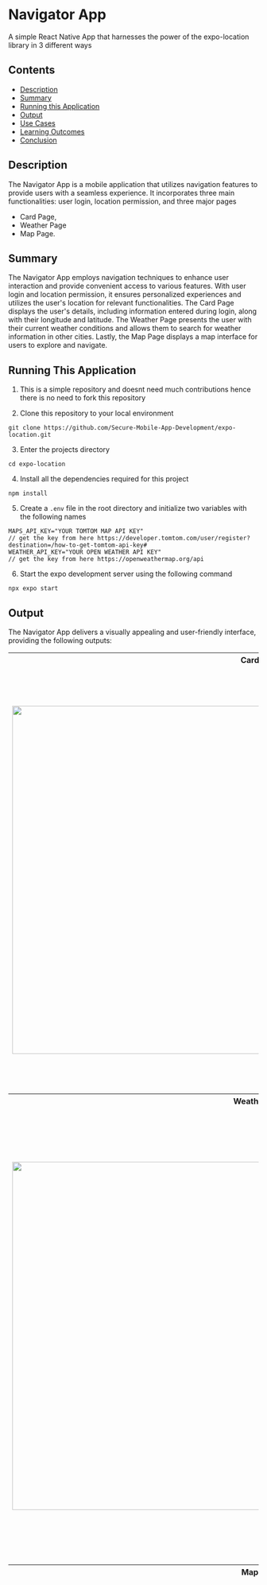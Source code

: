 # Navigator App

A simple React Native App that harnesses the power of the expo-location library in 3 different ways

## Contents
- [Description](#description)
- [Summary](#summary)
- [Running this Application](#running-this-application)
- [Output](#output)
- [Use Cases](#use-cases)
- [Learning Outcomes](#learning-outcomes)
- [Conclusion](#conclusion)

## Description
The Navigator App is a mobile application that utilizes navigation features to provide users with a seamless experience. It incorporates three main functionalities: user login, location permission, and three major pages
- Card Page, 
- Weather Page
- Map Page.

## Summary
The Navigator App employs navigation techniques to enhance user interaction and provide convenient access to various features. With user login and location permission, it ensures personalized experiences and utilizes the user's location for relevant functionalities. The Card Page displays the user's details, including information entered during login, along with their longitude and latitude. The Weather Page presents the user with their current weather conditions and allows them to search for weather information in other cities. Lastly, the Map Page displays a map interface for users to explore and navigate.

## Running This Application

1. This is a simple repository and doesnt need much contributions hence there is no need to fork this repository

2. Clone this repository to your local environment
```
git clone https://github.com/Secure-Mobile-App-Development/expo-location.git
```

3. Enter the projects directory
```
cd expo-location
```

4. Install all the dependencies required for this project
```
npm install
```

5. Create a `.env` file in the root directory and initialize two variables with the following names
```
MAPS_API_KEY="YOUR TOMTOM MAP API KEY" 
// get the key from here https://developer.tomtom.com/user/register?destination=/how-to-get-tomtom-api-key#
WEATHER_API_KEY="YOUR OPEN WEATHER API KEY" 
// get the key from here https://openweathermap.org/api
```

6. Start the expo development server using the following command
```
npx expo start
```


## Output
The Navigator App delivers a visually appealing and user-friendly interface, providing the following outputs:

<table>
  <tr>
    <th style="min-width:700px" >Card Page</th>
    <th >Description</th>
  </tr>
  <tr>
    <td><img src="https://github.com/Secure-Mobile-App-Development/expo-location/assets/93852415/2c0d2492-ba5f-477b-a903-33438b56e209" width="1000px" height="700px"/></td>
    <td>
      The Card Page displays the user's details, including information entered during login, along with their longitude and latitude. User details and location information displayed on the Card Page.<br>
      The Card Page displays the details provided by the user during the registration process.<br>
      This data includes the Users
      <ul>
        <li>userName</li>
        <li>Phone Number</li>
        <li>Email</li>
      </ul>
      On this page itself, his Longitude and Latitude is displayed so that the user can verify it.<br>
      The display is made simply in a card-like fashion for better readability.
    </td>
  </tr>
  <tr>
    <th>Weather Page</th>
    <th>Description</th>
  </tr>
  <tr>
    <td><img src="https://github.com/Secure-Mobile-App-Development/expo-location/assets/93852415/cec2b144-c46a-468b-a74d-506b28a02d70" width="1000px" height="700px"/></td>
    <td>
      This component has two major features:<br>
      <strong>Current Location Weather:</strong> The Weather Page automatically fetches and displays the weather details of the user's current location. Users can quickly glance at the temperature, humidity, wind speed, and other relevant data.<br>
      <strong>City-based Weather Search:</strong> Users have the option to input a city name and retrieve weather information for that specific location. This feature allows users to stay informed about weather conditions in different cities worldwide.<br>
      It provides details of
      <ul>
        <li>Current Temperature</li>
        <li>Min and Max temperature</li>
        <li>Humidity</li>
        <li>Density</li>
      </ul>
    </td>
  </tr>
  <tr>
    <th>Map Page</th>
    <th>Description</th>
  </tr>
  <tr>
    <td><img src="https://github.com/Secure-Mobile-App-Development/expo-location/assets/93852415/852bb9b5-455e-496d-94f2-d88d8b7ace25" width="1000px" height="700px"/></td>
    <td>The Map Page displays a map interface that allows users to visually explore various locations. It provides an intuitive and interactive experience for users to interact with the map and perform the following actions:<ul><li>Zoom In/Out: Users can zoom in or out on the map to get a closer look at specific areas or have a broader view of the surrounding regions.</li> <li>Pan and Navigate: Users can pan and navigate across the map by dragging and swiping to explore different regions and locations.</li>  <li>Markers and Pins: The Map Page supports the display of markers or pins on the map to mark specific points of interest or locations. These markers can be customized to represent different categories or types of places.</li>  <li>Info Windows: When users interact with a marker or pin on the map, an info window can be displayed to provide additional details or information about that specific location.</li>  <li>Geolocation: The Map Page can utilize the user's device's geolocation capabilities to center the map on their current location, providing a more personalized and relevant experience.</li>  <li>Search Functionality: Users may have the option to search for specific addresses, landmarks, or points of interest on the map. The search functionality can help users find and navigate to desired locations quickly.</li>  <li>Custom Overlays: In addition to markers and pins, the Map Page may support custom overlays, such as polygons, polylines, or circles, to visually represent areas, routes, or boundaries on the map.</li>
</ul>
<p>The Map Page offers a seamless and engaging experience for users to explore and navigate different locations. It provides various interactive features and customization options to enhance the usability and functionality of the map component within your application.</p>
</td>
  </tr>
</table>



**Current weather** conditions displayed on the Weather Page, including **temperature, humidity, wind speed, and other relevant data**.
Weather information for other cities accessible through search functionality on the Weather Page.
A dynamic map interface displayed on the Map Page, allowing users to interact and explore various locations.

## Use Cases

The Navigator App can be utilized in several scenarios, including:

**Navigation and travel applications**: Users can access real-time weather data, view their location details, and explore maps for navigation purposes.
**Personalized experiences**: By requiring user login and permission, the app ensures customized experiences based on user preferences and location.
**Weather information retrieval**: Users can easily obtain weather details for their current location and search for weather forecasts in other cities of interest.

The Navigator App offers flexibility for customization, allowing developers to extend its functionality or integrate additional features as per specific project requirements.

## Learning Outcome
Developing the Navigator App will enable you to acquire knowledge and experience in the following areas:

- **React Native navigation**: Understand the implementation of navigation features in React Native applications, such as handling page transitions and managing navigation stacks.
- **User authentication**: Learn how to incorporate user login functionality to provide personalized experiences and secure access to app features.
- **Location services**: Gain insights into utilizing location permissions to access and utilize the user's geographical coordinates for various functionalities.
- **API integration** : Explore the integration of weather APIs to fetch and display real-time weather data in the app.
- **Map integration** : Familiarize yourself with incorporating map interfaces into mobile applications, allowing users to interact with and explore various locations.

## Conclusion
The Navigator App offers a robust foundation for building a mobile application that employs navigation features efficiently. By incorporating user login, location permission, and three major pages—Card, Weather, and Map—the app ensures a personalized experience for users. The app provides relevant information, including user details, weather conditions, and maps, enhancing its usability and value. Feel free to customize and expand upon this app to suit your specific project requirements. Happy coding!

(PS. this app uses the Registration Page from [here](https://github.com/Secure-Mobile-App-Development/basic-expo-app) ) 

